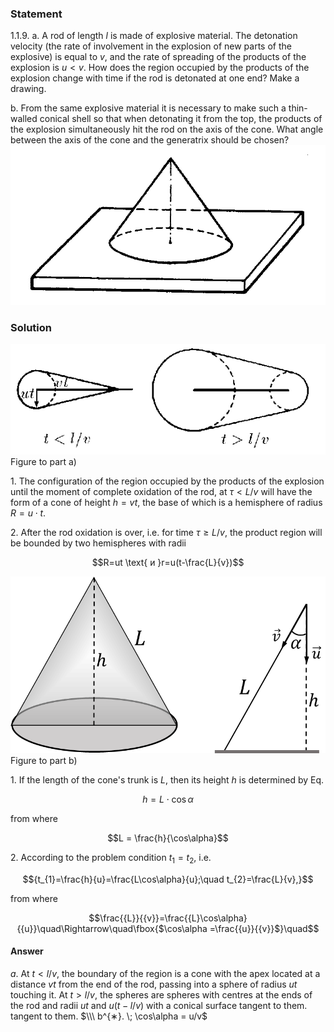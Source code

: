 ###  Statement 

$1.1.9.$ a. A rod of length $l$ is made of explosive material. The detonation velocity (the rate of involvement in the explosion of new parts of the explosive) is equal to $v$, and the rate of spreading of the products of the explosion is $u < v$. How does the region occupied by the products of the explosion change with time if the rod is detonated at one end? Make a drawing. 

b. From the same explosive material it is necessary to make such a thin-walled conical shell so that when detonating it from the top, the products of the explosion simultaneously hit the rod on the axis of the cone. What angle between the axis of the cone and the generatrix should be chosen?  ![ For problem 1.1.9 |799x405, 39%](../../img/1.1.9/statement.png)

### Solution

![ Figure to part a) |563x198, 51%](../../img/1.1.9/solution.png)  Figure to part a) 

1\. The configuration of the region occupied by the products of the explosion until the moment of complete oxidation of the rod, at $\tau < L/v$ will have the form of a cone of height $h = vt$, the base of which is a hemisphere of radius $R = u \cdot t$. 

2\. After the rod oxidation is over, i.e. for time $\tau\geq L/v$, the product region will be bounded by two hemispheres with radii 

$$R=ut \text{ и }r=u(t-\frac{L}{v})$$ 

![ Figure to part b) |833x467, 42%](../../img/1.1.9/1.1.9(b).png)  Figure to part b) 

1\. If the length of the cone's trunk is $L$, then its height $h$ is determined by Eq. 

$$h = L \cdot \cos\alpha$$ 

from where 

$$L = \frac{h}{\cos\alpha}$$ 

2\. According to the problem condition $t_1=t_2$, i.e. 

$${t_{1}=\frac{h}{u}=\frac{L\cos\alpha}{u};\quad t_{2}=\frac{L}{v},}$$ 

from where 

$$\frac{{L}}{{v}}=\frac{{L}\cos\alpha}{{u}}\quad\Rightarrow\quad\fbox{$\cos\alpha =\frac{{u}}{{v}}$}\quad$$ 

#### Answer

$a$. At $t < l/v$, the boundary of the region is a cone with the apex located at a distance $vt$ from the end of the rod, passing into a sphere of radius $ut$ touching it. At $t > l/v$, the spheres are spheres with centres at the ends of the rod and radii $ut$ and $u(t - l/v)$ with a conical surface tangent to them. tangent to them. $\\\ b^{∗}. \; \cos\alpha = u/v$ 
